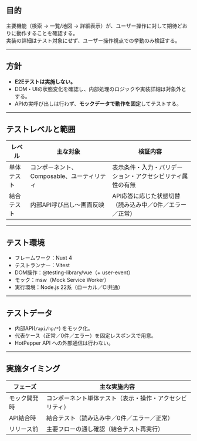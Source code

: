 ## 目的
主要機能（検索 → 一覧/地図 → 詳細表示）が、ユーザー操作に対して期待どおりに動作することを確認する。  
実装の詳細はテスト対象にせず、ユーザー操作視点での挙動のみ検証する。

---
## 方針
- **E2Eテストは実施しない。**
- DOM・UIの状態変化を確認し、内部処理のロジックや実装詳細は対象外とする。
- APIの実呼び出しは行わず、**モックデータで動作を固定**してテストする。

---
## テストレベルと範囲
|レベル|主な対象|検証内容|
|---|---|---|
|単体テスト|コンポーネント、Composable、ユーティリティ|表示条件・入力・バリデーション・アクセシビリティ属性の有無|
|結合テスト|内部API呼び出し～画面反映|API応答に応じた状態切替（読み込み中／0件／エラー／正常）|

---
## テスト環境
- フレームワーク：Nuxt 4
- テストランナー：Vitest
- DOM操作：@testing-library/vue（+ user-event）
- モック：msw（Mock Service Worker）
- 実行環境：Node.js 22系（ローカル／CI共通）

---
## テストデータ
- 内部API(`/api/hp/*`) をモック化。
- 代表ケース（正常／0件／エラー）を固定レスポンスで用意。
- HotPepper API への外部通信は行わない。
---
## 実施タイミング
|フェーズ|主な実施内容|
|---|---|
|モック開発時|コンポーネント単体テスト（表示・操作・アクセシビリティ）|
|API結合時|結合テスト（読み込み中／0件／エラー／正常）|
|リリース前|主要フローの通し確認（結合テスト再実行）|
